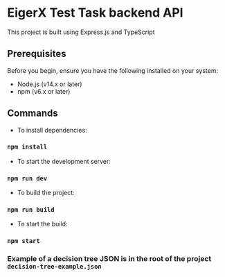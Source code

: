 # EigerX Test Task backend API

This project is built using Express.js and TypeScript

## Prerequisites

Before you begin, ensure you have the following installed on your system:

- Node.js (v14.x or later)
- npm (v6.x or later)

## Commands

- To install dependencies:

### `npm install`

- To start the development server:

### `npm run dev`

- To build the project:

### `npm run build`

- To start the build:

### `npm start`

### Example of a decision tree JSON is in the root of the project `decision-tree-example.json`
